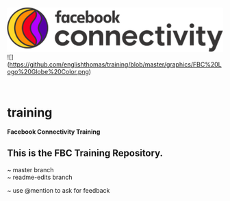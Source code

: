 ![FBC Logo](https://github.com/englishthomas/training/blob/master/graphics/FBC%20Color%20Logo.png)
![] (https://github.com/englishthomas/training/blob/master/graphics/FBC%20Logo%20Globe%20Color.png)

<img src="graphics/englishthomas/training/blob/master/graphics/FBC%20Color%20Logo.png" width="20" height="10" >




# training
**Facebook Connectivity Training**

## This is the FBC Training Repository. <br />
~ master branch <br />
~ readme-edits branch <br />

~ use @mention to ask for feedback <br /> 
